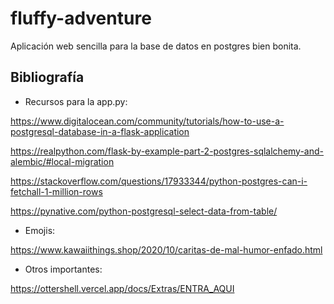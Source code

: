 # fluffy-adventure

Aplicación web sencilla para la base de datos en postgres bien bonita.

## Bibliografía

- Recursos para la app.py:

https://www.digitalocean.com/community/tutorials/how-to-use-a-postgresql-database-in-a-flask-application

https://realpython.com/flask-by-example-part-2-postgres-sqlalchemy-and-alembic/#local-migration

https://stackoverflow.com/questions/17933344/python-postgres-can-i-fetchall-1-million-rows

https://pynative.com/python-postgresql-select-data-from-table/

- Emojis:

https://www.kawaiithings.shop/2020/10/caritas-de-mal-humor-enfado.html

- Otros importantes:

https://ottershell.vercel.app/docs/Extras/ENTRA_AQUI
